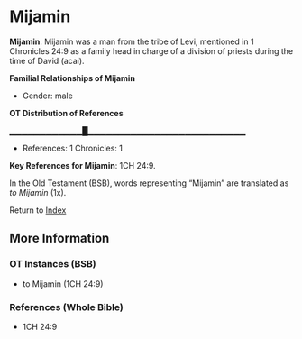 # Mijamin
**Mijamin**. 
Mijamin was a man from the tribe of Levi, mentioned in 1 Chronicles 24:9 as a family head in charge of a division of priests during the time of David (acai). 




**Familial Relationships of Mijamin**


* Gender: male


**OT Distribution of References**

▁▁▁▁▁▁▁▁▁▁▁▁█▁▁▁▁▁▁▁▁▁▁▁▁▁▁▁▁▁▁▁▁▁▁▁▁▁▁
* References: 1 Chronicles: 1



**Key References for Mijamin**: 
1CH 24:9. 


In the Old Testament (BSB), words representing “Mijamin” are translated as 
*to Mijamin* (1x). 




Return to [Index](00-Index.md)

## More Information

### OT Instances (BSB)

* to Mijamin (1CH 24:9)



### References (Whole Bible)

* 1CH 24:9



